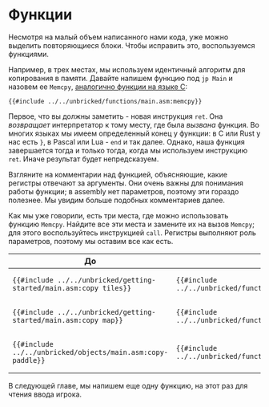 # Функции

Несмотря на малый объем написанного нами кода, уже можно выделить повторяющиеся блоки.
Чтобы исправить это, воспользуемся функциями.

Например, в трех местах, мы используем идентичный алгоритм для копирования в памяти.
Давайте напишем функцию под `jp Main` и назовем ее `Memcpy`, [аналогично функции на языке С](https://man7.org/linux/man-pages/man3/memcpy.3.html):

```rgbasm,linenos,start={{#line_no_of "" ../../unbricked/functions/main.asm:memcpy}}
{{#include ../../unbricked/functions/main.asm:memcpy}}
```

Первое, что вы должны заметить - новая инструкция `ret`.
Она _возвращает_ интерпретатор к тому месту, где была _вызвана_ функция.
Во многих языках мы имеем определенный конец у функции: в C или Rust у нас есть `}`, в Pascal или Lua - `end` и так далее.
Однако, наша функция завершается тогда и только тогда, когда мы используем инструкцию `ret`.
Иначе результат будет непредсказуем.

Взгляните на комментарии над функцией, объясняющие, какие регистры отвечают за аргументы.
Они очень важны для понимания работы функции; в assembly нет параметров, поэтому эти гораздо полезнее.
Мы увидим больше подобных комментариев далее.

Как мы уже говорили, есть три места, где можно использовать функцию `Memcpy`.
Найдите все эти места и замените их на вызов `Memcpy`; для этого воспользуйтесь инструкцией `call`.
Регистры выполняют роль параметров, поэтому мы оставим все как есть.

<div class="table-wrapper"><table><thead><tr><th>До</th><th>После</th></tr></thead><tbody><tr><td>

```rgbasm,linenos,start={{#line_no_of "" ../../unbricked/getting-started/main.asm:copy_tiles}}
{{#include ../../unbricked/getting-started/main.asm:copy_tiles}}
```

</td><td>

```rgbasm,linenos,start={{#line_no_of "" ../../unbricked/functions/main.asm:copy_tiles}}
{{#include ../../unbricked/functions/main.asm:copy_tiles}}
```

</td></tr><tr><td>

```rgbasm,linenos,start={{#line_no_of "" ../../unbricked/getting-started/main.asm:copy_map}}
{{#include ../../unbricked/getting-started/main.asm:copy_map}}
```

</td><td>

```rgbasm,linenos,start={{#line_no_of "" ../../unbricked/functions/main.asm:copy_map}}
{{#include ../../unbricked/functions/main.asm:copy_map}}
```

</td></tr><tr><td>

```rgbasm,linenos,start={{#line_no_of "" ../../unbricked/objects/main.asm:copy-paddle}}
{{#include ../../unbricked/objects/main.asm:copy-paddle}}
```

</td><td>

```rgbasm,linenos,start={{#line_no_of "" ../../unbricked/functions/main.asm:copy_paddle}}
{{#include ../../unbricked/functions/main.asm:copy_paddle}}
```

</td></tr></tbody></table></div>

В следующей главе, мы напишем еще одну функцию, на этот раз для чтения ввода игрока.
